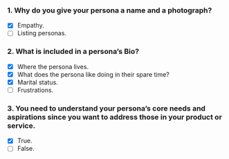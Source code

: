 ### 1. Why do you give your persona a name and a photograph?

- [x] Empathy.
- [ ] Listing personas.

### 2. What is included in a persona’s Bio?

- [x] Where the persona lives.
- [x] What does the persona like doing in their spare time?
- [x] Marital status.
- [ ] Frustrations.

### 3. You need to understand your persona’s core needs and aspirations since you want to address those in your product or service.

- [x] True.
- [ ] False.
